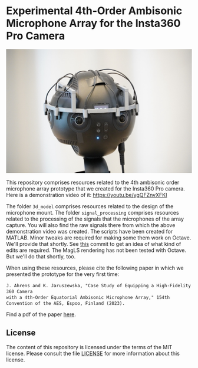 # Experimental 4th-Order Ambisonic Microphone Array for the Insta360 Pro Camera

![prototype](pics/prototype.jpg "prototype")

This repository comprises resources related to the 4th ambisonic order microphone array prototype that we created for the Insta360 Pro camera. Here is a demonstration video of it: https://youtu.be/ygQFZnvXFKI

The folder `3d_model` comprises resources related to the design of the microphone mount. The folder `signal_processing` comprises resources related to the processing of the signals that the microphones of the array capture. You will also find the raw signals there from which the above demonstration video was created.  The scripts have been created for MATLAB. Minor tweaks are required for making some them work on Octave. We'll provide that shortly. See [this](https://github.com/AppliedAcousticsChalmers/ambisonic-encoding/commit/76088d25df88498b9505526ae59e62d48b10267b) commit to get an idea of what kind of edits are required. The MagLS rendering has not been tested with Octave. But we'll do that shortly, too.

When using these resources, please cite the following paper in which we presented the prototype for the very first time:

    J. Ahrens and K. Jaruszewska, "Case Study of Equipping a High-Fidelity 360 Camera 
    with a 4th-Order Equatorial Ambisonic Microphone Array," 154th Convention of the AES, Espoo, Finland (2023). 
    
Find a pdf of the paper [here](https://research.chalmers.se/publication/535721/file/535721_Fulltext.pdf).

## License
The content of this repository is licensed under the terms of the MIT license. Please consult the file [LICENSE](LICENSE) for more information about this license.